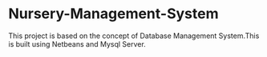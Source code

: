 # Nursery-Management-System
This project is based on the concept of Database Management System.This is built using Netbeans and Mysql Server.
